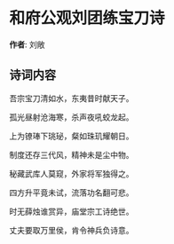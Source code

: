 # 和府公观刘团练宝刀诗

**作者**: 刘敞

## 诗词内容

吾宗宝刀清如水，东夷昔时献天子。

孤光昼射沧海寒，杀声夜吼蛟龙起。

上为镣琫下珧珌，粲如珠玑耀朝日。

制度还存三代风，精神未是尘中物。

秘藏武库人莫窥，外家将军独得之。

四方升平竟未试，流落功名翻可悲。

时无薛烛谁赏异，庙堂宗工诗绝世。

丈夫要取万里侯，肯令神兵负诗意。

